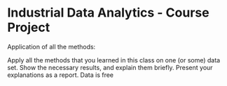 # Industrial Data Analytics - Course Project

Application of all the methods:

Apply all the methods that you learned in this class on one (or some) data set. Show the necessary results, and explain them briefly. Present your explanations as a report. Data is free
